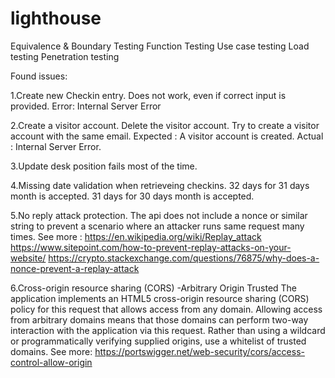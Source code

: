 # lighthouse

Equivalence & Boundary Testing
Function Testing
Use case testing
Load testing
Penetration testing


Found issues:

  1.Create new Checkin entry. Does not work, even if correct input is provided. 
Error: Internal Server Error

  2.Create a visitor account. Delete the visitor account. Try to create a visitor account with the same email.
Expected : A visitor account is created.
Actual : Internal Server Error. 

  3.Update desk position fails most of the time. 

  4.Missing date validation when retrieveing checkins. 
      32 days for 31 days month is accepted. 
      31 days for 30 days month is accepted. 

  5.No reply attack protection. The api does not include a nonce or similar string to prevent a scenario where an attacker runs same request many times.
    See more : https://en.wikipedia.org/wiki/Replay_attack
               https://www.sitepoint.com/how-to-prevent-replay-attacks-on-your-website/
               https://crypto.stackexchange.com/questions/76875/why-does-a-nonce-prevent-a-replay-attack

  6.Cross-origin resource sharing (CORS) -Arbitrary Origin Trusted
     The application implements an HTML5 cross-origin resource sharing (CORS) policy for this request that allows access from any domain. 
     Allowing access from arbitrary domains means that those domains can perform two-way interaction with the application via this request. 
     Rather than using a wildcard or programmatically verifying supplied origins, use a whitelist of trusted domains.
     See more: 
         https://portswigger.net/web-security/cors/access-control-allow-origin



